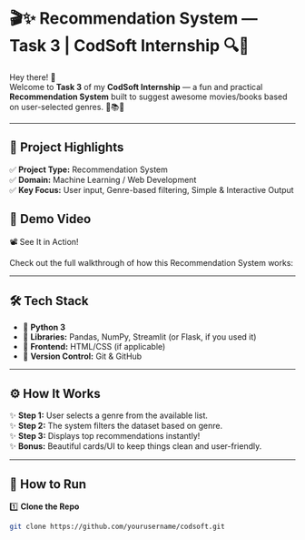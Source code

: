 # 🎬✨ Recommendation System — Task 3 | CodSoft Internship 🔍🎯

Hey there! 👋  
Welcome to **Task 3** of my **CodSoft Internship** — a fun and practical **Recommendation System** built to suggest awesome movies/books based on user-selected genres. 🍿📚✨

---

## 📌 Project Highlights

✅ **Project Type:** Recommendation System  
✅ **Domain:** Machine Learning / Web Development  
✅ **Key Focus:** User input, Genre-based filtering, Simple & Interactive Output
 
  
##  🎥 Demo Video
📽️ See It in Action!

Check out the full walkthrough of how this Recommendation System works:

---

## 🛠️ Tech Stack

- 🐍 **Python 3**
- 🧩 **Libraries:** Pandas, NumPy, Streamlit (or Flask, if you used it)
- 🎨 **Frontend:** HTML/CSS (if applicable)
- 🔗 **Version Control:** Git & GitHub

---

## ⚙️ How It Works

✨ **Step 1:** User selects a genre from the available list.  
✨ **Step 2:** The system filters the dataset based on genre.  
✨ **Step 3:** Displays top recommendations instantly!  
✨ **Bonus:** Beautiful cards/UI to keep things clean and user-friendly.  

---

## 🚦 How to Run

1️⃣ **Clone the Repo**
```bash
git clone https://github.com/yourusername/codsoft.git

